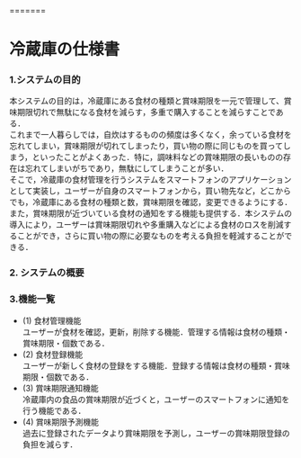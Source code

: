 =======
# 冷蔵庫の仕様書

### 1.システムの目的
本システムの目的は，冷蔵庫にある食材の種類と賞味期限を一元で管理して、賞味期限切れで無駄になる食材を減らす，多重で購入することを減らすことである．  
これまで一人暮らしでは，自炊はするものの頻度は多くなく，余っている食材を忘れてしまい，賞味期限が切れてしまったり，買い物の際に同じものを買ってしまう，といったことがよくあった．特に，調味料などの賞味期限の長いものの存在は忘れてしまいがちであり，無駄にしてしまうことが多い．  
そこで，冷蔵庫の食材管理を行うシステムをスマートフォンのアプリケーションとして実装し，ユーザーが自身のスマートフォンから，買い物先など，どこからでも，冷蔵庫にある食材の種類と数，賞味期限を確認，変更できるようにする．また，賞味期限が近づいている食材の通知をする機能も提供する．本システムの導入により，ユーザーは賞味期限切れや多重購入などによる食材のロスを削減することができ，さらに買い物の際に必要なものを考える負担を軽減することができる．  

### 2. システムの概要
### 3.機能一覧
- (1) 食材管理機能  
   ユーザーが食材を確認，更新，削除する機能．管理する情報は食材の種類・賞味期限・個数である．
- (2) 食材登録機能  
   ユーザーが新しく食材の登録をする機能．登録する情報は食材の種類・賞味期限・個数である．
- (3) 賞味期限通知機能  
   冷蔵庫内の食品の賞味期限が近づくと，ユーザーのスマートフォンに通知を行う機能である．
- (4) 賞味期限予測機能  
   過去に登録されたデータより賞味期限を予測し，ユーザーの賞味期限登録の負担を減らす．

